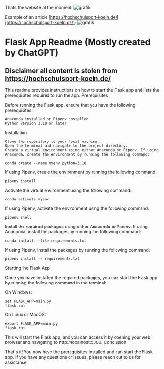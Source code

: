 Thats the website at the moment:
![grafik](https://user-images.githubusercontent.com/45356497/228362765-1d8e700d-5982-4a80-aa8b-58f9a1d1a17d.png)


Example of an article [https://hochschulsport-koeln.de/](https://hochschulsport-koeln.de/):
![grafik](https://user-images.githubusercontent.com/45356497/228363661-a5151ab4-b62b-4066-8426-c93f46a31ff2.png)



# Flask App Readme (Mostly created by ChatGPT)

## Disclaimer all content is stolen from https://hochschulsport-koeln.de/

This readme provides instructions on how to start the Flask app and lists the prerequisites required to run the app.
Prerequisites

Before running the Flask app, ensure that you have the following prerequisites:

    Anaconda installed or Pipenv installed
    Python version 3.10 or later

Installation

    Clone the repository to your local machine.
    Open the terminal and navigate to the project directory.
    Create a virtual environment using either Anaconda or Pipenv. If using Anaconda, create the environment by running the following command:


```
conda create --name myenv python=3.10
```
If using Pipenv, create the environment by running the following command:

```
pipenv install
```
Activate the virtual environment using the following command:

```
conda activate myenv
```
If using Pipenv, activate the environment using the following command:
```
pipenv shell
```
Install the required packages using either Anaconda or Pipenv. If using Anaconda, install the packages by running the following command:

```
conda install --file requirements.txt
```

If using Pipenv, install the packages by running the following command:

```
pipenv install -r requirements.txt
```

Starting the Flask App

Once you have installed the required packages, you can start the Flask app by running the following command in the terminal:

On Windows:

```
set FLASK_APP=main.py
flask run
```

On Linux or MacOS:

```
export FLASK_APP=main.py
flask run
```

This will start the Flask app, and you can access it by opening your web browser and navigating to http://localhost:5000.
Conclusion

That's it! You now have the prerequisites installed and can start the Flask app. If you have any questions or issues, please reach out to us for assistance.
